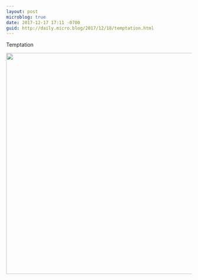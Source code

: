 ```yaml
---
layout: post
microblog: true
date: 2017-12-17 17:11 -0700
guid: http://daily.micro.blog/2017/12/18/temptation.html
---
```

Temptation

<img src="http://www.barbic.com/uploads/2017/f4e18f9b03.jpg" width="600" height="600" />
